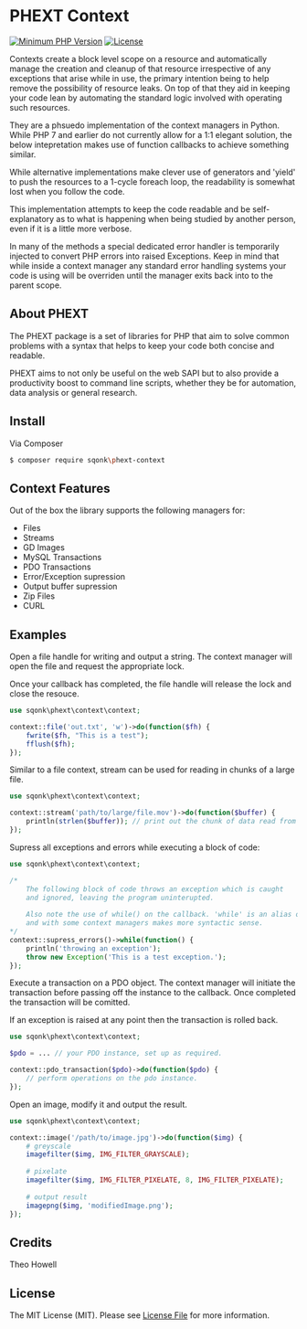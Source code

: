 # PHEXT Context

[![Minimum PHP Version](https://img.shields.io/badge/php-%3E%3D%207.3-8892BF.svg)](https://php.net/)
[![License](https://sqonk.com/opensource/license.svg)](license.txt)

Contexts create a block level scope on a resource and automatically manage the creation and cleanup of that resource irrespective of any exceptions that arise while in use, the primary intention being to help remove the possibility of resource leaks. On top of that they aid in keeping your code lean by automating the standard logic involved with operating such resources.

They are a phsuedo implementation of the context managers in Python. While PHP 7 and earlier do not currently allow for a 1:1 elegant solution, the below intepretation makes use of function callbacks to achieve something similar.

While alternative implementations make clever use of generators and 'yield' to push the resources to a 1-cycle foreach loop, the readability is somewhat lost when you follow the code.

This implementation attempts to keep the code readable and be self-explanatory as to what is happening when being studied by another person, even if it is a little more verbose.

In many of the methods a special dedicated error handler is temporarily injected to convert PHP errors into raised Exceptions. Keep in mind that while inside a context manager any standard error handling systems your code is using will be overriden until the manager exits back into to the parent scope.


## About PHEXT

The PHEXT package is a set of libraries for PHP that aim to solve common problems with a syntax that helps to keep your code both concise and readable.

PHEXT aims to not only be useful on the web SAPI but to also provide a productivity boost to command line scripts, whether they be for automation, data analysis or general research.

## Install

Via Composer

``` bash
$ composer require sqonk\phext-context
```


Context Features
----------------

Out of the box the library supports the following managers for:

* Files
* Streams
* GD Images
* MySQL Transactions
* PDO Transactions
* Error/Exception supression
* Output buffer supression
* Zip Files
* CURL


## Examples

Open a file handle for writing and output a string. The context manager will open the file and request the appropriate lock.

Once your callback has completed, the file handle will release the lock and close the resouce.

``` php
use sqonk\phext\context\context;

context::file('out.txt', 'w')->do(function($fh) {
    fwrite($fh, "This is a test");
    fflush($fh);
});
```

Similar to a file context, stream can be used for reading in chunks of a large file.

``` php
use sqonk\phext\context\context;

context::stream('path/to/large/file.mov')->do(function($buffer) {
    println(strlen($buffer)); // print out the chunk of data read from the input stream.
});
```

Supress all exceptions and errors while executing a block of code:

``` php
use sqonk\phext\context\context;

/* 
	The following block of code throws an exception which is caught 
	and ignored, leaving the program uninterupted.
	
	Also note the use of while() on the callback. 'while' is an alias of 'do'
	and with some context managers makes more syntactic sense.
*/
context::supress_errors()->while(function() {
    println('throwing an exception');
    throw new Exception('This is a test exception.');
});
```

Execute a transaction on a PDO object. The context manager will initiate the transaction before passing off the instance to the callback. Once completed the transaction will be comitted. 

If an exception is raised at any point then the transaction is rolled back.

``` php
use sqonk\phext\context\context;

$pdo = ... // your PDO instance, set up as required.

context::pdo_transaction($pdo)->do(function($pdo) {
    // perform operations on the pdo instance.
});

```

Open an image, modify it and output the result.

``` php
use sqonk\phext\context\context;

context::image('/path/to/image.jpg')->do(function($img) {
    # greyscale
    imagefilter($img, IMG_FILTER_GRAYSCALE);
    
    # pixelate
    imagefilter($img, IMG_FILTER_PIXELATE, 8, IMG_FILTER_PIXELATE);
    
    # output result
    imagepng($img, 'modifiedImage.png');
});

```

## Credits

Theo Howell
 
## License

The MIT License (MIT). Please see [License File](license.txt) for more information.